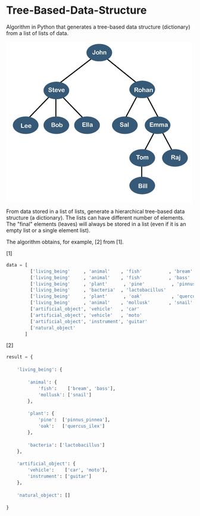 # Tree-Based-Data-Structure
Algorithm in Python that generates a tree-based data structure (dictionary) from a list of lists of data.

![Tree image](/images/tree.png)

From data stored in a list of lists, generate a hierarchical tree-based data structure (a dictionary). The lists can have different number of elements. The "final" elements (leaves) will always be stored in a list (even if it is an empty list or a single element list).

The algorithm obtains, for example, [2] from [1].

[1]
```python
data = [
         ['living_being'     , 'animal'    , 'fish'          , 'bream'         ], 
         ['living_being'     , 'animal'    , 'fish'          , 'bass'          ], 
         ['living_being'     , 'plant'      , 'pine'          , 'pinnus_pinnea'], 
         ['living_being'     , 'bacteria'  , 'lactobacillus'                   ], 
         ['living_being'     , 'plant'      , 'oak'           , 'quercus_ilex' ], 
         ['living_being'     , 'animal'    , 'mollusk'       , 'snail'         ], 
         ['artificial_object', 'vehicle'   , 'car'                             ], 
         ['artificial_object', 'vehicle'   , 'moto'                            ], 
         ['artificial_object', 'instrument', 'guitar'                          ], 
         ['natural_object'                                                     ],
       ]
```
[2]
```python
result = {

    'living_being': {

        'animal': {
            'fish':    ['bream', 'bass'], 
            'mollusk': ['snail']
        }, 

        'plant': {
            'pine':  ['pinnus_pinnea'], 
            'oak':   ['quercus_ilex']
        }, 

        'bacteria': ['lactobacillus']
    }, 

    'artificial_object': {
        'vehicle':    ['car', 'moto'], 
        'instrument': ['guitar']
    }, 

    'natural_object': []

}
```
